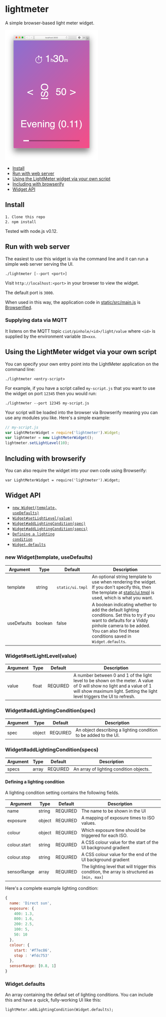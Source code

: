 # lightmeter

A simple browser-based light meter widget.

![Lightmeter screenshot](./lightmeter-screenshot.png)

- [Install](#install)
- [Run with web server](#run)
- [Using the LightMeter widget via your own script](#using)
- [Including with browserify](#browserify)
- [Widget API](#api)

<a name="install"></a>
## Install

    1. Clone this repo
    2. npm install

Tested with node.js v0.12.

<a name="run"></a>
## Run with web server

The easiest to use this widget is via the command line and it can run a simple web server serving the UI.

    ./lightmeter [--port <port>]

Visit `http://localhost:<port>` in your browser to view the widget.

The default port is `3000`.

When used in this way, the application code in [static/src/main.js]() is [Browserified](http://browserify.org).

### Supplying data via MQTT

It listens on the MQTT topic `ciot/pinhole/<id>/light/value` where `<id>` is supplied by the environment variable `ID=xxx`.

<a name="using"></a>
## Using the LightMeter widget via your own script

You can specify your own entry point into the LightMeter application on the command line:

    ./lightmeter <entry-script>

For example, if you have a script called `my-script.js` that you want to use the widget on port `12345` then you would run:

    ./lightmeter --port 12345 my-script.js

Your script will be loaded into the browser via Browserify meaning you can use any modules you like. Here's a simple example:

```js
// my-script.js
var LightMeterWidget = require('lightmeter').Widget;
var lightmeter = new LightMeterWidget();
lightmeter.setLightLevel(10);
```

<a name="browserify"></a>
## Including with browserify

You can also require the widget into your own code using Browserify:

    var LightMeterWidget = require('lightmeter').Widget;

<a name="api"></a>
## Widget API

- [<code>new Widget(template, useDefaults)</code>](#api-new)
- [<code>Widget#setLightLevel(value)</code>](#api-setLightLevel)
- [<code>Widget#addLightingCondition(spec)</code>](#api-addLightingCondition-single)
- [<code>Widget#addLightingCondition(specs)</code>](#api-addLightingCondition-many)
- [<code>Defining a lighting condition</code>](#api-define)
- [<code>Widget.defaults</code>](#api-defaults)

<a name="api-new"></a>
### new Widget(template, useDefaults)

| Argument | Type    | Default | Description|
|----------|---------|---------|------------|
| template | string  | `static/ui.tmpl` | An optional string template to use when rendering the widget. If you don't specify this, then the template at [static/ui.tmpl]() is used, which is what you want. |
| useDefaults | boolean | false | A boolean indicating whether to add the default lighting conditions. Set this to try if you want to defaults for a Viddy pinhole camera to be added. You can also find these conditions saved in `Widget.defaults`. |

<a name="api-setLightLevel"></a>
### Widget#setLightLevel(value)

| Argument | Type    | Default | Description|
|----------|---------|---------|------------|
| value    | float   | REQUIRED | A number between 0 and 1 of the light level to be shown on the meter. A value of 0 will show no light and a value of 1 will show maximum light. Setting the light level triggers the UI to refresh. |

<a name="api-addLightingCondition-single"></a>
### Widget#addLightingCondition(spec)

| Argument | Type    | Default | Description|
|----------|---------|---------|------------|
| spec     | object  | REQUIRED | An object describing a lighting condition to be added to the UI. |

<a name="api-addLightingCondition-many"></a>
### Widget#addLightingCondition(specs)

| Argument | Type    | Default | Description|
|----------|---------|---------|------------|
| specs    | array  | REQUIRED | An array of lighting condition objects. |

<a name="api-define"></a>
#### Defining a lighting condition

A lighting condition setting contains the following fields.

| Argument | Type    | Default | Description|
|----------|---------|---------|------------|
| name     | string  | REQUIRED | The name to be shown in the UI |
| exposure | object  | REQUIRED | A mapping of exposure times to ISO values. |
| colour | object  | REQUIRED | Which exposure time should be triggered for each ISO. |
| colour.start | string  | REQUIRED | A CSS colour value for the start of the UI background gradient |
| colour.stop | string  | REQUIRED | A CSS colour value for the end of the UI background gradient |
| sensorRange | array  | REQUIRED | The lighting level that will trigger this condition, the array is structured as `[min, max]` |

Here's a complete example lighting condition:

```js
{
  name: 'Direct sun',
  exposure: {
    400: 1.3,
    800: 1.6,
    200: 2.5,
    100: 5,
    50: 10
  },
  colour: {
    start: '#f7ec86',
    stop : '#fdc753'
  },
  sensorRange: [0.8, 1]
}
```

<a name="api-defaults"></a>
### Widget.defaults

An array containing the defaul set of lighting conditions. You can include this and have a quick, fully-working UI like this:

    lightMeter.addLightingCondition(Widget.defaults);
